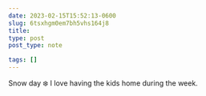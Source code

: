```yaml
---
date: 2023-02-15T15:52:13-0600
slug: 6tsxhgm0em7bh5vhs164j8
title: 
type: post
post_type: note

tags: []
---
```

Snow day ❄️ I love having the kids home during the week.



